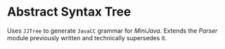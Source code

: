 # Abstract Syntax Tree
Uses `JJTree` to generate `JavaCC` grammar for *MiniJava*. Extends the *Parser* module previously written and
technically supersedes it.